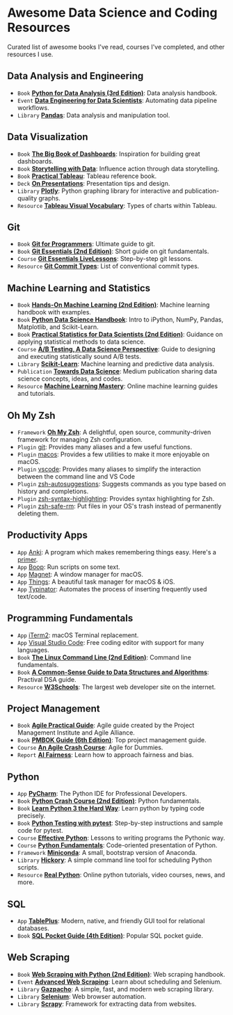 # Awesome Data Science and Coding Resources 
Curated list of awesome books I've read, courses I've completed, and other resources I use.

## Data Analysis and Engineering
- `Book` [**Python for Data Analysis (3rd Edition)**](https://learning.oreilly.com/library/view/python-for-data/9781098104023/): Data analysis handbook.
- `Event` [**Data Engineering for Data Scientists**](https://learning.oreilly.com/live-events/data-engineering-for-data-scientists/0636920303039/0636920053608/): Automating data pipeline workflows.
- `Library` [**Pandas**](https://pandas.pydata.org): Data analysis and manipulation tool.

## Data Visualization
- `Book` [**The Big Book of Dashboards**](https://learning.oreilly.com/library/view/the-big-book/9781119282716/): Inspiration for building great dashboards.
- `Book` [**Storytelling with Data**](https://learning.oreilly.com/library/view/storytelling-with-data/9781119621492/): Influence action through data storytelling.
- `Book` [**Practical Tableau**](https://learning.oreilly.com/library/view/practical-tableau/9781491977309/): Tableau reference book.
- `Deck` [**On Presentations**](https://www.beautiful.ai/player/-LiSV45O9K1sE8uv5oMj/On-Presentations): Presentation tips and design.
- `Library` [**Plotly**](https://plotly.com/python/): Python graphing library for interactive and publication-quality graphs.
- `Resource` [**Tableau Visual Vocabulary**](https://public.tableau.com/app/profile/andy.kriebel/viz/VisualVocabulary/VisualVocabulary): Types of charts within Tableau.

## Git
- `Book` [**Git for Programmers**](https://learning.oreilly.com/library/view/git-for-programmers/9781801075732/): Ultimate guide to git.
- `Book` [**Git Essentials (2nd Edition)**](https://learning.oreilly.com/library/view/git-essentials/9781787120723/): Short guide on git fundamentals.
- `Course` [**Git Essentials LiveLessons**](https://learning.oreilly.com/videos/git-essentials-livelessons/9780134655284/): Step-by-step git lessons.
- `Resource` [**Git Commit Types**](https://github.com/pvdlg/conventional-changelog-metahub#commit-types): List of conventional commit types.

## Machine Learning and Statistics
- `Book` [**Hands-On Machine Learning (2nd Edition)**](https://learning.oreilly.com/library/view/hands-on-machine-learning/9781492032632/): Machine learning handbook with examples.
- `Book` [**Python Data Science Handbook**](https://learning.oreilly.com/library/view/python-data-science/9781491912126/): Intro to iPython, NumPy, Pandas, Matplotlib, and Scikit-Learn.
- `Book` [**Practical Statistics for Data Scientists (2nd Edition)**](https://learning.oreilly.com/library/view/practical-statistics-for/9781492072935/): Guidance on applying statistical methods to data science.
- `Course` [**A/B Testing, A Data Science Perspective**](https://learning.oreilly.com/videos/a-b-testing-a/9781491934777/): Guide to designing and executing statistically sound A/B tests.
- `Library` [**Scikit-Learn**](https://scikit-learn.org/stable/): Machine learning and predictive data analysis.
- `Publication` [**Towards Data Science**](https://towardsdatascience.com): Medium publication sharing data science concepts, ideas, and codes.
- `Resource` [**Machine Learning Mastery**](https://machinelearningmastery.com/start-here): Online machine learning guides and tutorials.

## Oh My Zsh
- `Framework` [**Oh My Zsh**](https://ohmyz.sh): A delightful, open source, community-driven framework for managing Zsh configuration.
- `Plugin` [git](https://github.com/ohmyzsh/ohmyzsh/tree/master/plugins/git): Provides many aliases and a few useful functions.
- `Plugin` [macos](https://github.com/ohmyzsh/ohmyzsh/tree/master/plugins/macos): Provides a few utilities to make it more enjoyable on macOS.
- `Plugin` [vscode](https://github.com/ohmyzsh/ohmyzsh/tree/master/plugins/vscode): Provides many aliases to simplify the interaction between the command line and VS Code
- `Plugin` [zsh-autosuggestions](https://github.com/zsh-users/zsh-autosuggestions): Suggests commands as you type based on history and completions.
- `Plugin` [zsh-syntax-highlighting](https://github.com/zsh-users/zsh-syntax-highlighting): Provides syntax highlighting for Zsh.
- `Plugin` [zsh-safe-rm](https://github.com/mattmc3/zsh-safe-rm): Put files in your OS's trash instead of permanently deleting them.

## Productivity Apps
- `App` [Anki](https://apps.ankiweb.net): A program which makes remembering things easy. Here's a [primer](http://augmentingcognition.com/ltm.html).
- `App` [Boop](https://boop.okat.best): Run scripts on some text.
- `App` [Magnet](https://magnet.crowdcafe.com): A window manager for macOS.
- `App` [Things](https://culturedcode.com/things/): A beautiful task manager for macOS & iOS.
- `App` [Typinator](https://www.ergonis.com/products/typinator/): Automates the process of inserting frequently used text/code.

## Programming Fundamentals
- `App` [iTerm2](https://iterm2.com): macOS Terminal replacement.
- `App` [Visual Studio Code](https://code.visualstudio.com/): Free coding editor with support for many languages.
- `Book` [**The Linux Command Line (2nd Edition)**](https://learning.oreilly.com/library/view/the-linux-command/9781492071235/): Command line fundamentals.
- `Book` [**A Common-Sense Guide to Data Structures and Algorithms**](https://learning.oreilly.com/library/view/a-common-sense-guide/9781680502794/): Practival DSA guide.
- `Resource` [**W3Schools**](https://www.w3schools.com): The largest web developer site on the internet.

## Project Management
- `Book` [**Agile Practical Guide**](https://learning.oreilly.com/library/view/agile-practice-guide/9781628253993/): Agile guide created by the Project Management Institute and Agile Alliance.
- `Book` [**PMBOK Guide (6th Edition)**](https://learning.oreilly.com/library/view/a-guide-to/9781628253900/): Top project management guide.
- `Course` [**An Agile Crash Course**](https://learning.oreilly.com/videos/an-agile-crash/9781789533415/): Agile for Dummies.
- `Report` [**AI Fairness**](https://learning.oreilly.com/library/view/ai-fairness/9781492077664/): Learn how to approach fairness and bias.

## Python
- `App` [**PyCharm**](https://www.jetbrains.com/pycharm/): The Python IDE for Professional Developers.
- `Book` [**Python Crash Course (2nd Edition)**](https://learning.oreilly.com/library/view/python-crash-course/9781492071266/): Python fundamentals.
- `Book` [**Learn Python 3 the Hard Way**](https://learning.oreilly.com/library/view/learn-python-3/9780134693866/): Learn python by typing code precisely.
- `Book` [**Python Testing with pytest**](https://learning.oreilly.com/library/view/python-testing-with/9781680509427/): Step-by-step instructions and sample code for pytest.
- `Course` [**Effective Python**](https://learning.oreilly.com/videos/effective-python/9780134175249/): Lessons to writing programs the Pythonic way.
- `Course` [**Python Fundamentals**](https://learning.oreilly.com/videos/python-fundamentals/9780135917411/): Code-oriented presentation of Python.
- `Framework` [**Miniconda**](https://docs.conda.io/en/latest/miniconda.html): A small, bootstrap version of Anaconda.
- `Library` [**Hickory**](https://github.com/maxhumber/hickory): A simple command line tool for scheduling Python scripts.
- `Resource` [**Real Python**](https://realpython.com): Online python tutorials, video courses, news, and more.

## SQL
- `App` [**TablePlus**](https://tableplus.com/): Modern, native, and friendly GUI tool for relational databases.
- `Book` [**SQL Pocket Guide (4th Edition)**](https://learning.oreilly.com/library/view/sql-pocket-guide/9781492090397/): Popular SQL pocket guide.

## Web Scraping
- `Book` [**Web Scraping with Python (2nd Edition)**](https://learning.oreilly.com/library/view/web-scraping-with/9781491985564/): Web scraping handbook.
- `Event` [**Advanced Web Scraping**](https://learning.oreilly.com/live-events/advanced-web-scraping/0636920376163/0636920412489/): Learn about scheduling and Selenium.
- `Library` [**Gazpacho**](https://gazpacho.xyz/#about): A simple, fast, and modern web scraping library.
- `Library` [**Selenium**](https://www.selenium.dev): Web browser automation.
- `Library` [**Scrapy**](https://scrapy.org): Framework for extracting data from websites.
